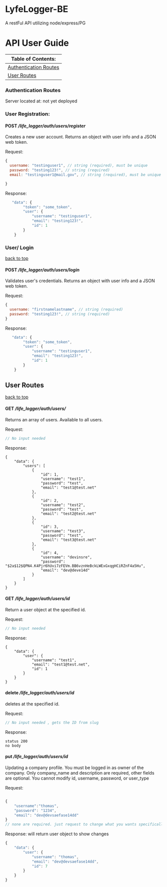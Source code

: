 # LyfeLogger-BE
A restFul API utilizing node/express/PG
# **API User Guide**

|**Table of Contents:**|
|-|
|[Authentication Routes](#Authentication-Routes)|
|[User Routes](#User-Routes)|


### **Authentication Routes**

Server located at: not yet deployed

###  **User Registration**:

#### POST */life_logger/auth/users/register*

Creates a new user account.
Returns an object with user info and a JSON web token.

Request:
```javascript
{
  username: "testinguser1", // string (required), must be unique
  password: "testing123!", // string (required)
  email: "testinguser1@mail.gov", // string (required), must be unique

}
```
Response:

```javascript
   "data": {
        "token": "some_token",
        "user": {
            "username": "testinguser1",
            "email": "testing123!",
            "id": 1
        }
    }
```



### **User/ Login** 
[back to top](#api-user-guide)


#### POST */life_logger/auth/users/login*

Validates user's credentials.
Returns an object with user info and a JSON web token.

Request:
```javascript
{
  username: "firstnamelastname", // string (required)
  password: "testing123!", // string (required)
}
```

Response:
```javascript
   "data": {
        "token": "some_token",
        "user": {
            "username": "testinguser1",
            "email": "testing123!",
            "id": 1
        }
    }
```

## **User Routes**
[back to top](#api-user-guide)

#### GET */life_logger/auth/users/*

Returns an array of users. Available to all users.

Request:
```javascript
// No input needed
```
Response:
```
{
    "data": {
        "users": [
            {
                "id": 1,
                "username": "test1",
                "password": "test",
                "email": "test1@test.net"
            },
            {
                "id": 2,
                "username": "test2",
                "password": "test",
                "email": "test2@test.net"
            },
            {
                "id": 3,
                "username": "test3",
                "password": "test",
                "email": "test3@test.net"
            },
            {
                "id": 4,
                "username": "devinsre",
                "password": "$2a$12$QPN4.K4Pjr6hUvi7zFEVm.BB6vznHeBckLWExGxqgHCiRZnF4a5Hu",
                "email": "dev@deve14d"
            }
        ]
    }
}
```
#### GET */life_logger/auth/users/id*

Return a user object at the specified id.

Request:
```javascript
// No input needed
```
Response:
```
{
    "data": {
        "user": {
            "username": "test1",
            "email": "test1@test.net",
            "id": 1
        }
    }
}
```

#### delete */life_logger/auth/users/id*

deletes at the specified id.

Request:
```javascript
// No input needed , gets the ID from slug
```
Response:
```
status 200 
no body
```



#### put */life_logger/auth/users/id*

Updating a company profile. You must be logged in as owner of the company. Only company_name and description are required, other fields are optional. You cannot modify id, username, password, or user_type

Request:

```javascript

{
	"username":"thomas",
	"password": "1234",
	"email": "dev@devsaefase14dd"
}
// none are required. just request to change what you wants specifically
```
Response:
will return user object to show changes
```javascript
{
    "data": {
        "user": {
            "username": "thomas",
            "email": "dev@devsaefase14dd",
            "id": 7
        }
    }
}
```
